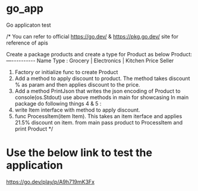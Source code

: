 # go_app
Go applicaton test

/*
You can refer to official https://go.dev/ & https://pkg.go.dev/ site for reference of apis

Create a package products and create a type for Product as below
Product:
—----------
Name
Type : Grocery | Electronics | Kitchen
Price
Seller

1. Factory or initialize func to create Product
2. Add a method to apply discount to product. The method takes discount % as param and then applies discount to the price.
3. Add a method PrintJson that writes the json encoding of Product to console(os.Stdout)
use above methods in main for showcasing
In main package do following things 4 & 5 :
4. write Item interface with method to apply discount.
5. func ProcessItem(item Item). This takes an item iterface and applies 21.5% discount on item.
from main pass product to ProcessItem and print Product
*/
# Use the below link to test the application 
https://go.dev/play/p/A9h719mK3Fx

